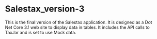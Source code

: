 # Salestax_version-3
This is the final version of the Salestax application.  It is designed as a Dot Net Core 3.1 web site to display data in tables.  It includes the API calls to TaxJar and is set to use Mock data.
